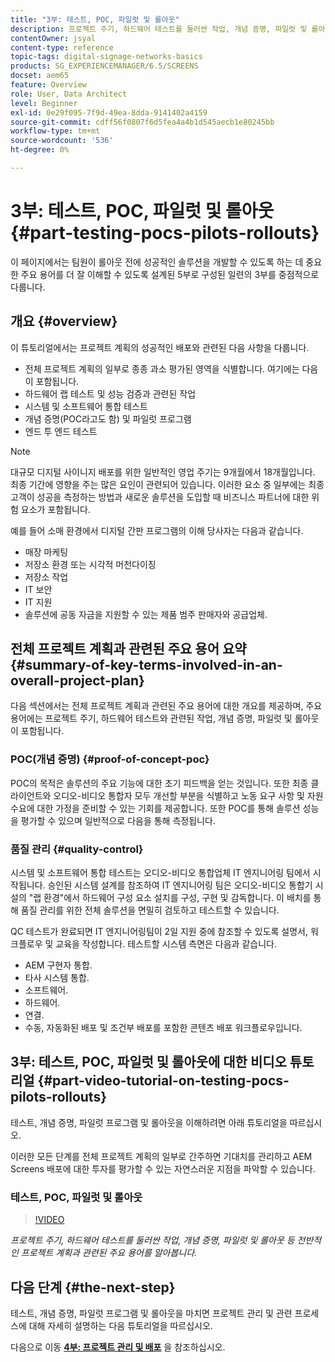 ```yaml
---
title: "3부: 테스트, POC, 파일럿 및 롤아웃"
description: 프로젝트 주기, 하드웨어 테스트를 둘러싼 작업, 개념 증명, 파일럿 및 롤아웃 등 전반적인 프로젝트 계획과 관련된 주요 용어를 알아봅니다.
contentOwner: jsyal
content-type: reference
topic-tags: digital-signage-networks-basics
products: SG_EXPERIENCEMANAGER/6.5/SCREENS
docset: aem65
feature: Overview
role: User, Data Architect
level: Beginner
exl-id: 0e29f095-7f9d-49ea-8dda-9141402a4159
source-git-commit: cdff56f0807f6d5fea4a4b1d545aecb1e80245bb
workflow-type: tm+mt
source-wordcount: '536'
ht-degree: 0%

---
```


# 3부: 테스트, POC, 파일럿 및 롤아웃 {#part-testing-pocs-pilots-rollouts}

이 페이지에서는 팀원이 롤아웃 전에 성공적인 솔루션을 개발할 수 있도록 하는 데 중요한 주요 용어를 더 잘 이해할 수 있도록 설계된 5부로 구성된 일련의 3부를 중점적으로 다룹니다.

## 개요 {#overview}

이 튜토리얼에서는 프로젝트 계획의 성공적인 배포와 관련된 다음 사항을 다룹니다.

* 전체 프로젝트 계획의 일부로 종종 과소 평가된 영역을 식별합니다. 여기에는 다음이 포함됩니다.
* 하드웨어 랩 테스트 및 성능 검증과 관련된 작업
* 시스템 및 소프트웨어 통합 테스트
* 개념 증명(POC라고도 함) 및 파일럿 프로그램
* 엔드 투 엔드 테스트

>[!NOTE]
>
>대규모 디지털 사이니지 배포를 위한 일반적인 영업 주기는 9개월에서 18개월입니다. 최종 기간에 영향을 주는 많은 요인이 관련되어 있습니다. 이러한 요소 중 일부에는 최종 고객이 성공을 측정하는 방법과 새로운 솔루션을 도입할 때 비즈니스 파트너에 대한 위험 요소가 포함됩니다.

예를 들어 소매 환경에서 디지털 간판 프로그램의 이해 당사자는 다음과 같습니다.

* 매장 마케팅
* 저장소 환경 또는 시각적 머천다이징
* 저장소 작업
* IT 보안
* IT 지원
* 솔루션에 공동 자금을 지원할 수 있는 제품 범주 판매자와 공급업체.

## 전체 프로젝트 계획과 관련된 주요 용어 요약 {#summary-of-key-terms-involved-in-an-overall-project-plan}

다음 섹션에서는 전체 프로젝트 계획과 관련된 주요 용어에 대한 개요를 제공하며, 주요 용어에는 프로젝트 주기, 하드웨어 테스트와 관련된 작업, 개념 증명, 파일럿 및 롤아웃이 포함됩니다.

### POC(개념 증명) {#proof-of-concept-poc}

POC의 목적은 솔루션의 주요 기능에 대한 초기 피드백을 얻는 것입니다. 또한 최종 클라이언트와 오디오-비디오 통합자 모두 개선할 부분을 식별하고 노동 요구 사항 및 자원 수요에 대한 가정을 준비할 수 있는 기회를 제공합니다. 또한 POC를 통해 솔루션 성능을 평가할 수 있으며 일반적으로 다음을 통해 측정됩니다.

### 품질 관리 {#quality-control}

시스템 및 소프트웨어 통합 테스트는 오디오-비디오 통합업체 IT 엔지니어링 팀에서 시작됩니다. 승인된 시스템 설계를 참조하여 IT 엔지니어링 팀은 오디오-비디오 통합기 시설의 &quot;랩 환경&quot;에서 하드웨어 구성 요소 설치를 구성, 구현 및 감독합니다. 이 배치를 통해 품질 관리를 위한 전체 솔루션을 면밀히 검토하고 테스트할 수 있습니다.

QC 테스트가 완료되면 IT 엔지니어링팀이 2일 지원 중에 참조할 수 있도록 설명서, 워크플로우 및 교육을 작성합니다. 테스트할 시스템 측면은 다음과 같습니다.

* AEM 구현자 통합.
* 타사 시스템 통합.
* 소프트웨어.
* 하드웨어.
* 연결.
* 수동, 자동화된 배포 및 조건부 배포를 포함한 콘텐츠 배포 워크플로우입니다.

## 3부: 테스트, POC, 파일럿 및 롤아웃에 대한 비디오 튜토리얼 {#part-video-tutorial-on-testing-pocs-pilots-rollouts}

테스트, 개념 증명, 파일럿 프로그램 및 롤아웃을 이해하려면 아래 튜토리얼을 따르십시오.

이러한 모든 단계를 전체 프로젝트 계획의 일부로 간주하면 기대치를 관리하고 AEM Screens 배포에 대한 투자를 평가할 수 있는 자연스러운 지점을 파악할 수 있습니다.

### 테스트, POC, 파일럿 및 롤아웃

>[!VIDEO](https://video.tv.adobe.com/v/28405)

*프로젝트 주기, 하드웨어 테스트를 둘러싼 작업, 개념 증명, 파일럿 및 롤아웃 등 전반적인 프로젝트 계획과 관련된 주요 용어를 알아봅니다.*

## 다음 단계 {#the-next-step}

테스트, 개념 증명, 파일럿 프로그램 및 롤아웃을 마치면 프로젝트 관리 및 관련 프로세스에 대해 자세히 설명하는 다음 튜토리얼을 따르십시오.

다음으로 이동 **[4부: 프로젝트 관리 및 배포](project-management-and-deployment.md)** 을 참조하십시오.
